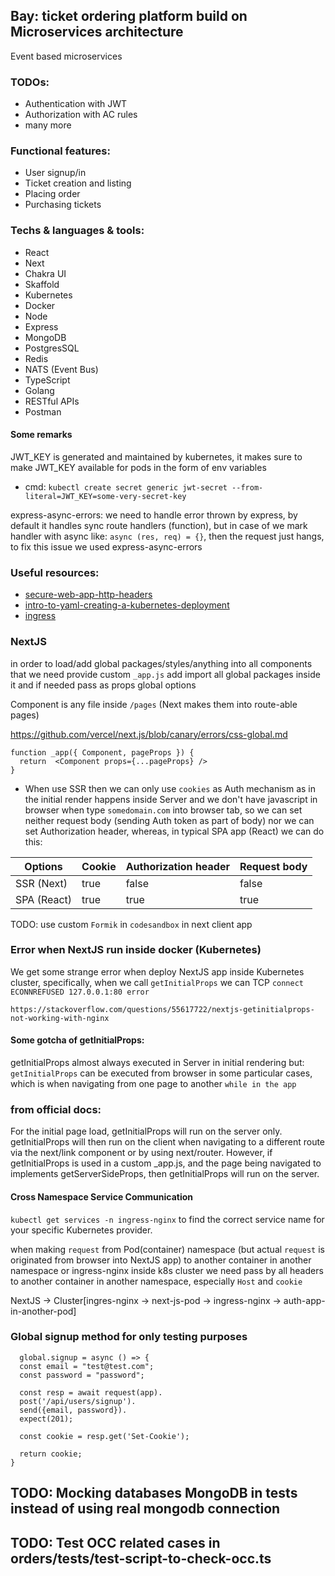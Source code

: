 ## Bay: ticket ordering platform build on Microservices architecture

Event based microservices

### TODOs:

- Authentication with JWT
- Authorization with AC rules
- many more

### Functional features:

- User signup/in
- Ticket creation and listing
- Placing order
- Purchasing tickets

### Techs & languages & tools:

- React
- Next
- Chakra UI
- Skaffold
- Kubernetes
- Docker
- Node
- Express
- MongoDB
- PostgresSQL
- Redis
- NATS (Event Bus)
- TypeScript
- Golang
- RESTful APIs
- Postman

#### Some remarks

JWT_KEY is generated and maintained by kubernetes, it makes sure to make JWT_KEY available for pods in the form of env variables

- cmd: `kubectl create secret generic jwt-secret --from-literal=JWT_KEY=some-very-secret-key`

express-async-errors: we need to handle error thrown by express, by default it handles sync route handlers (function), but in case of we mark handler with async like: `async (res, req) = {}`, then the request just hangs, to fix this issue we used express-async-errors

### Useful resources:

- [secure-web-app-http-headers](https://www.smashingmagazine.com/2017/04/secure-web-app-http-headers)
- [intro-to-yaml-creating-a-kubernetes-deployment](https://www.mirantis.com/blog/introduction-to-yaml-creating-a-kubernetes-deployment)
- [ingress](https://kubernetes.io/docs/concepts/services-networking/ingress)

### NextJS

in order to load/add global packages/styles/anything into all components that we need provide custom `_app.js`
add import all global packages inside it and if needed pass as props global options

Component is any file inside `/pages` (Next makes them into route-able pages)

https://github.com/vercel/next.js/blob/canary/errors/css-global.md

```
function _app({ Component, pageProps }) {
  return  <Component props={...pageProps} />
}
```

- When use SSR then we can only use `cookies` as Auth mechanism as in the initial render happens inside Server
  and we don't have javascript in browser when type `somedomain.com` into browser tab, so we can set neither request body (sending Auth token as part of body) nor we can set Authorization header, whereas, in typical SPA app (React)
  we can do this:

| Options     | Cookie | Authorization header | Request body |
| ----------- | ------ | -------------------- | ------------ |
| SSR (Next)  | true   | false                | false        |
| SPA (React) | true   | true                 | true         |

TODO: use custom `Formik` in `codesandbox` in next client app

### Error when NextJS run inside docker (Kubernetes)

We get some strange error when deploy NextJS app inside Kubernetes cluster, specifically,
when we call `getInitialProps` we can TCP `connect ECONNREFUSED 127.0.0.1:80 error`

`https://stackoverflow.com/questions/55617722/nextjs-getinitialprops-not-working-with-nginx`

#### Some gotcha of getInitialProps:

getInitialProps almost always executed in Server in initial rendering but:
`getInitialProps` can be executed from browser in some particular cases, which is when
navigating from one page to another `while in the app`

### from official docs:

For the initial page load, getInitialProps will run on the server only. getInitialProps will then run on the client when navigating to a different route via the next/link component or by using next/router. However, if getInitialProps is used in a custom \_app.js, and the page being navigated to implements getServerSideProps, then getInitialProps will run on the server.

#### Cross Namespace Service Communication

`kubectl get services -n ingress-nginx` to find the correct service name for your specific Kubernetes provider.

when making `request` from Pod(container) namespace (but actual `request` is originated from browser into NextJS app) to another container in another namespace or ingress-nginx inside k8s cluster we need pass by all headers to another container in another namespace,
especially `Host` and `cookie`

NextJS -> Cluster[ingres-nginx -> next-js-pod -> ingress-nginx -> auth-app-in-another-pod]

### Global signup method for only testing purposes

```
  global.signup = async () => {
  const email = "test@test.com";
  const password = "password";

  const resp = await request(app).
  post('/api/users/signup').
  send({email, password}).
  expect(201);

  const cookie = resp.get('Set-Cookie');

  return cookie;
}
```

## TODO: Mocking databases MongoDB in tests instead of using real mongodb connection

## TODO: Test OCC related cases in orders/tests/test-script-to-check-occ.ts
